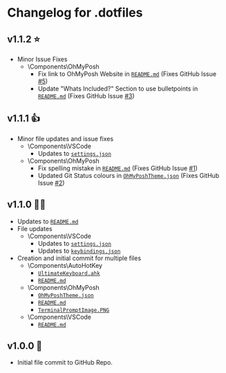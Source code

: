 # Changelog for .dotfiles

## v1.1.2 ⭐

+ Minor Issue Fixes
    + \Components\OhMyPosh
        + Fix link to OhMyPosh Website in [`README.md`](Components/OhMyPosh/README.md) (Fixes GitHub Issue [#5](https://github.com/SamParris/.dotfiles/issues/5))
        + Update "Whats Included?" Section to use bulletpoints in [`README.md`](Components/OhMyPosh/README.md) (Fixes GitHub Issue [#3](https://github.com/SamParris/.dotfiles/issues/3))

## v1.1.1 👍

+ Minor file updates and issue fixes
    + \Components\VSCode
        + Updates to [`settings.json`](Components/VSCode/settings.json)
    + \Components\OhMyPosh
        + Fix spelling mistake in [`README.md`](Components/OhMyPosh/README.md) (Fixes GitHub Issue [#1](https://github.com/SamParris/.dotfiles/issues/1))
        + Updated Git Status colours in [`OhMyPoshTheme.json`](Components/OhMyPosh/OhMyPoshTheme.json) (Fixes GitHub Issue [#2](https://github.com/SamParris/.dotfiles/issues/2))

## v1.1.0 🐱‍🏍

+ Updates to [`README.md`](README.md)
+ File updates
    + \Components\VSCode
        + Updates to [`settings.json`](Components/VSCode/settings.json)
        + Updates to [`keybindings.json`](Components/VSCode/keybindings.json)
+ Creation and initial commit for multiple files
    + \Components\AutoHotKey
        + [`UltimateKeyboard.ahk`](Components/AutoHotKey/UltimateKeyboard.ahk)
        + [`README.md`](Components/AutoHotKey/README.md)
    + \Components\OhMyPosh
        + [`OhMyPoshTheme.json`](Components/OhMyPosh/OhMyPoshTheme.json)
        + [`README.md`](Components/OhMyPosh/README.md)
        + [`TerminalPromptImage.PNG`](Components/OhMyPosh/TerminalPromptImage.PNG)
    + \Components\VSCode
        + [`README.md`](Components/VSCode/README.md)

## v1.0.0 🎉

+ Initial file commit to GitHub Repo.